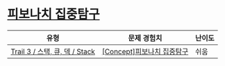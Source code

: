 # [피보나치 집중탐구](https://www.codetree.ai/trails/complete/curated-cards/intro-stack-fibbo)

|유형|문제 경험치|난이도|
|---|---|---|
|[Trail 3 / 스택, 큐, 덱 / Stack](https://www.codetree.ai/trail-info/novice-high/)|[[Concept]피보나치 집중탐구](https://www.codetree.ai/trails/complete/curated-cards/intro-stack-fibbo/)|쉬움|

